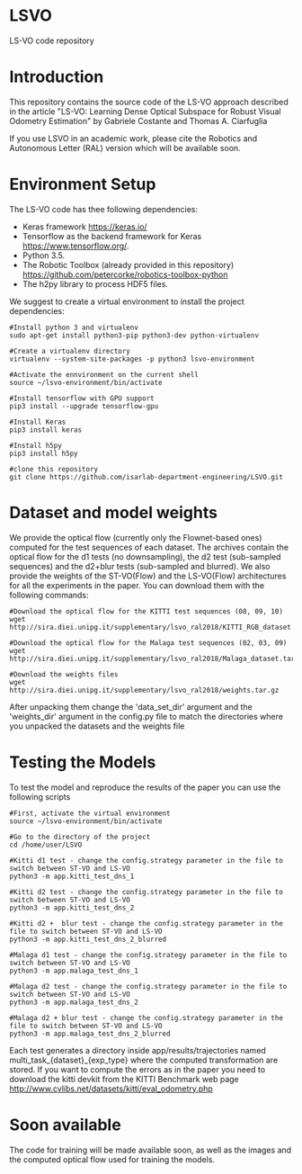 # LSVO
LS-VO code repository

# Introduction

This repository contains the source code of the LS-VO approach described in the article "LS-VO: Learning Dense Optical Subspace for Robust Visual Odometry Estimation" by Gabriele Costante and Thomas A. Ciarfuglia

If you use LSVO in an academic work, please cite the Robotics and Autonomous Letter (RAL) version which will be available soon.

# Environment Setup

The LS-VO code has thee following dependencies: 
* Keras framework https://keras.io/ 
* Tensorflow as the backend framework for Keras https://www.tensorflow.org/. 
* Python 3.5. 
* The Robotic Toolbox (already provided in this repository) https://github.com/petercorke/robotics-toolbox-python
* The h2py library to process HDF5 files.

We suggest to create a virtual environment to install the project dependencies:
    
    #Install python 3 and virtualenv
    sudo apt-get install python3-pip python3-dev python-virtualenv
    
    #Create a virtualenv directory
    virtualenv --system-site-packages -p python3 lsvo-environment
    
    #Activate the ennvironment on the current shell
    source ~/lsvo-environment/bin/activate
    
    #Install tensorflow with GPU support
    pip3 install --upgrade tensorflow-gpu
    
    #Install Keras
    pip3 install keras
    
    #Install h5py
    pip3 install h5py
    
    #clone this repository 
    git clone https://github.com/isarlab-department-engineering/LSVO.git
   
# Dataset and model weights

We provide the optical flow (currently only the Flownet-based ones) computed for the test sequences of each dataset. The archives contain the optical flow for the d1 tests (no downsampling), the d2 test (sub-sampled sequences) and the d2+blur tests (sub-sampled and blurred).
We also provide the weights of the ST-VO(Flow) and the LS-VO(Flow) architectures for all the experiments in the paper.
You can download them with the following commands:

    #Download the optical flow for the KITTI test sequences (08, 09, 10)
    wget http://sira.diei.unipg.it/supplementary/lsvo_ral2018/KITTI_RGB_dataset.tar.gz
    
    #Download the optical flow for the Malaga test sequences (02, 03, 09)
    wget http://sira.diei.unipg.it/supplementary/lsvo_ral2018/Malaga_dataset.tar.gz
    
    #Download the weights files
    wget http://sira.diei.unipg.it/supplementary/lsvo_ral2018/weights.tar.gz
    
After unpacking them change the 'data_set_dir' argument and the 'weights_dir' argument in the config.py file to match the directories where you unpacked the datasets and the weights file 

# Testing the Models

To test the model and reproduce the results of the paper you can use the following scripts

    #First, activate the virtual environment
    source ~/lsvo-environment/bin/activate
    
    #Go to the directory of the project
    cd /home/user/LSVO
    
    #Kitti d1 test - change the config.strategy parameter in the file to switch between ST-VO and LS-VO
    python3 -m app.kitti_test_dns_1
    
    #Kitti d2 test - change the config.strategy parameter in the file to switch between ST-VO and LS-VO
    python3 -m app.kitti_test_dns_2
    
    #Kitti d2 +  blur test - change the config.strategy parameter in the file to switch between ST-VO and LS-VO
    python3 -m app.kitti_test_dns_2_blurred
    
    #Malaga d1 test - change the config.strategy parameter in the file to switch between ST-VO and LS-VO
    python3 -m app.malaga_test_dns_1
    
    #Malaga d2 test - change the config.strategy parameter in the file to switch between ST-VO and LS-VO
    python3 -m app.malaga_test_dns_2
    
    #Malaga d2 + blur test - change the config.strategy parameter in the file to switch between ST-VO and LS-VO
    python3 -m app.malaga_test_dns_2_blurred
    
Each test generates a directory inside app/results/trajectories named multi_task_{dataset}_{exp_type} where the computed transformation are stored. If you want to compute the errors as in the paper you need to download the kitti devkit from the KITTI Benchmark web page http://www.cvlibs.net/datasets/kitti/eval_odometry.php
    
# Soon available

The code for training will be made available soon, as well as the images and the computed optical flow used for training the models.

